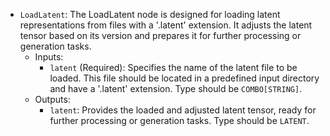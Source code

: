 - `LoadLatent`: The LoadLatent node is designed for loading latent representations from files with a '.latent' extension. It adjusts the latent tensor based on its version and prepares it for further processing or generation tasks.
    - Inputs:
        - `latent` (Required): Specifies the name of the latent file to be loaded. This file should be located in a predefined input directory and have a '.latent' extension. Type should be `COMBO[STRING]`.
    - Outputs:
        - `latent`: Provides the loaded and adjusted latent tensor, ready for further processing or generation tasks. Type should be `LATENT`.
